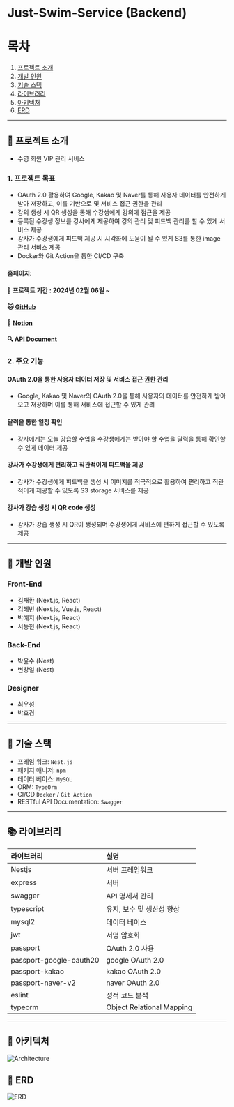# Just-Swim-Service (Backend)

# 목차

1. [프로젝트 소개](#loudspeaker-프로젝트-소개)
2. [개발 인원](#office-개발-인원)
3. [기술 스택](#wrench-기술-스택)
4. [라이브러리](#books-라이브러리)
5. [아키텍처](#pushpin-아키텍처)
6. [ERD](#bank-erd)

---

## :loudspeaker: 프로젝트 소개

- 수영 회원 VIP 관리 서비스

### 1. 프로젝트 목표

- OAuth 2.0 활용하여 Google, Kakao 및 Naver를 통해 사용자 데이터를 안전하게 받아 저장하고, 이를 기반으로 및 서비스 접근 권한을 관리
- 강의 생성 시 QR 생성을 통해 수강생에게 강의에 접근을 제공
- 등록된 수강생 정보를 강사에게 제공하여 강의 관리 및 피드백 관리를 할 수 있게 서비스 제공
- 강사가 수강생에게 피드백 제공 시 시각화에 도움이 될 수 있게 S3를 통한 image 관리 서비스 제공
- Docker와 Git Action을 통한 CI/CD 구축

#### 홈페이지:

#### :calendar: 프로젝트 기간 : 2024년 02월 06일 ~

#### :cat: [GitHub](https://github.com/Just-Swim-service)

#### :scroll: [Notion](https://burly-fridge-a81.notion.site/JUST-SWIM-3d5f114e691345e6b842a7c0e6e9dd3e?pvs=4)

#### :mag: [API Document](http://3.38.162.80/swagger)

### 2. 주요 기능

#### OAuth 2.0을 통한 사용자 데이터 저장 및 서비스 접근 권한 관리

- Google, Kakao 및 Naver의 OAuth 2.0을 통해 사용자의 데이터를 안전하게 받아오고 저장하며 이를 통해 서비스에 접근할 수 있게 관리

#### 달력을 통한 일정 확인

- 강사에게는 오늘 강습할 수업을 수강생에게는 받아야 할 수업을 달력을 통해 확인할 수 있게 데이터 제공

#### 강사가 수강생에게 편리하고 직관적이게 피드백을 제공

- 강사가 수강생에게 피드백을 생성 시 이미지를 적극적으로 활용하여 편리하고 직관적이게 제공할 수 있도록 S3 storage 서비스를 제공

#### 강사가 강습 생성 시 QR code 생성

- 강사가 강습 생성 시 QR이 생성되며 수강생에게 서비스에 편하게 접근할 수 있도록 제공

---

## :office: 개발 인원

### Front-End

- 김재환 (Next.js, React)
- 김혜빈 (Next.js, Vue.js, React)
- 박예지 (Next.js, React)
- 서동현 (Next.js, React)

### Back-End

- 박윤수 (Nest)
- 변창일 (Nest)

### Designer

- 최우성
- 박효경

---

## :wrench: 기술 스택

- 프레임 워크: <code>Nest.js</code>
- 패키지 매니저: <code>npm</code>
- 데이터 베이스: <code>MySQL</code>
- ORM: <code>TypeOrm</code>
- CI/CD <code>Docker</code> / <code>Git Action</code>
- RESTful API Documentation: <code>Swagger</code>

---

## :books: 라이브러리

| 라이브러리              | 설명                      |
| :---------------------- | :------------------------ |
| Nestjs                  | 서버 프레임워크           |
| express                 | 서버                      |
| swagger                 | API 명세서 관리           |
| typescript              | 유지, 보수 및 생산성 향상 |
| mysql2                  | 데이터 베이스             |
| jwt                     | 서명 암호화               |
| passport                | OAuth 2.0 사용            |
| passport-google-oauth20 | google OAuth 2.0          |
| passport-kakao          | kakao OAuth 2.0           |
| passport-naver-v2       | naver OAuth 2.0           |
| eslint                  | 정적 코드 분석            |
| typeorm                 | Object Relational Mapping |

---

## :pushpin: 아키텍처

![Architecture](https://github.com/user-attachments/assets/04e1a786-8378-4d86-b4b0-34bac489349d)

## :bank: ERD

![ERD](https://github.com/user-attachments/assets/1715a127-8760-4368-9265-5b3365604a41)
